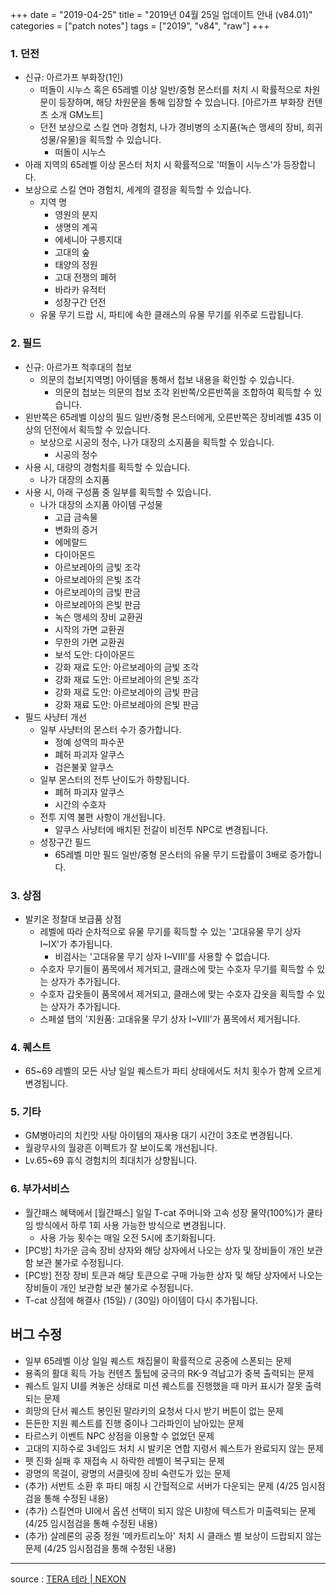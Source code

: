 +++
date = "2019-04-25"
title = "2019년 04월 25일 업데이트 안내 (v84.01)"
categories = ["patch notes"]
tags = ["2019", "v84", "raw"]
+++

### 1. 던전
- 신규: 아르가프 부화장(1인)
  - 떠돌이 시누스 혹은 65레벨 이상 일반/중형 몬스터를 처치 시 확률적으로 차원문이 등장하며, 해당 차원문을 통해 입장할 수 있습니다. [아르가프 부화장 컨텐츠 소개 GM노트]
  - 던전 보상으로 스킬 연마 경험치, 나가 경비병의 소지품(녹슨 맹세의 장비, 희귀 성물/유물)을 획득할 수 있습니다.
    - 떠돌이 시누스
- 아래 지역의 65레벨 이상 몬스터 처치 시 확률적으로 '떠돌이 시누스'가 등장합니다.
- 보상으로 스킬 연마 경험치, 세계의 결정을 획득할 수 있습니다.
  - 지역 명
    - 영원의 분지
    - 생명의 계곡
    - 에세니아 구릉지대
    - 고대의 숲
    - 태양의 정원
    - 고대 전쟁의 폐허
    - 바라카 유적터
    - 성장구간 던전
  - 유물 무기 드랍 시, 파티에 속한 클래스의 유물 무기를 위주로 드랍됩니다.

### 2. 필드
- 신규: 아르가프 척후대의 첩보
  - 의문의 첩보[지역명] 아이템을 통해서 첩보 내용을 확인할 수 있습니다.
    - 의문의 첩보는 의문의 첩보 조각 왼반쪽/오른반쪽을 조합하여 획득할 수 있습니다.
- 왼반쪽은 65레벨 이상의 필드 일반/중형 몬스터에게, 오른반쪽은 장비레벨 435 이상의 던전에서 획득할 수 있습니다.
  - 보상으로 시공의 정수, 나가 대장의 소지품을 획득할 수 있습니다.
    - 시공의 정수
- 사용 시, 대량의 경험치를 획득할 수 있습니다.
  - 나가 대장의 소지품
- 사용 시, 아래 구성품 중 일부를 획득할 수 있습니다.
  - 나가 대장의 소지품 아이템 구성물
    - 고급 금속물
    - 변화의 증거
    - 에메랄드
    - 다이아몬드
    - 아르보레아의 금빛 조각
    - 아르보레아의 은빛 조각
    - 아르보레아의 금빛 판금
    - 아르보레아의 은빛 판금
    - 녹슨 맹세의 장비 교환권
    - 시작의 가면 교환권
    - 무한의 가면 교환권
    - 보석 도안: 다이아몬드
    - 강화 재료 도안: 아르보레아의 금빛 조각
    - 강화 재료 도안: 아르보레아의 은빛 조각
    - 강화 재료 도안: 아르보레아의 금빛 판금
    - 강화 재료 도안: 아르보레아의 은빛 판금
- 필드 사냥터 개선
  - 일부 사냥터의 몬스터 수가 증가합니다.
    - 정예 성역의 파수꾼
    - 폐허 파괴자 알쿠스
    - 검은불꽃 알쿠스
  - 일부 몬스터의 전투 난이도가 하향됩니다.
    - 폐허 파괴자 알쿠스
    - 시간의 수호자
  - 전투 지역 불편 사항이 개선됩니다.
    - 알쿠스 사냥터에 배치된 전갈이 비전투 NPC로 변경됩니다.
  - 성장구간 필드
    - 65레벨 미만 필드 일반/중형 몬스터의 유물 무기 드랍률이 3배로 증가합니다.

### 3. 상점
- 발키온 정찰대 보급품 상점
  - 레벨에 따라 순차적으로 유물 무기를 획득할 수 있는 '고대유물 무기 상자 I~IX'가 추가됩니다.
    - 비검사는 '고대유물 무기 상자 I~VIII'를 사용할 수 없습니다.
  - 수호자 무기들이 품목에서 제거되고, 클래스에 맞는 수호자 무기를 획득할 수 있는 상자가 추가됩니다.
  - 수호자 갑옷들이 품목에서 제거되고, 클래스에 맞는 수호자 갑옷을 획득할 수 있는 상자가 추가됩니다.
  - 스페셜 탭의 '지원품: 고대유물 무기 상자 I~VIII'가 품목에서 제거됩니다.

### 4. 퀘스트
- 65~69 레벨의 모든 사냥 일일 퀘스트가 파티 상태에서도 처치 횟수가 함께 오르게 변경됩니다.

### 5. 기타
- GM병아리의 치킨맛 사탕 아이템의 재사용 대기 시간이 3초로 변경됩니다.
- 월광무사의 월광흔 이펙트가 잘 보이도록 개선됩니다.
- Lv.65~69 휴식 경험치의 최대치가 상향됩니다.

### 6. 부가서비스
- 월간패스 혜택에서 [월간패스] 일일 T-cat 주머니와 고속 성장 물약(100%)가 쿨타임 방식에서 하루 1회 사용 가능한 방식으로 변경됩니다.
  - 사용 가능 횟수는 매일 오전 5시에 초기화됩니다.
- [PC방] 차가운 금속 장비 상자와 해당 상자에서 나오는 상자 및 장비들이 개인 보관함 보관 불가로 수정됩니다.
- [PC방] 전장 장비 토큰과 해당 토큰으로 구매 가능한 상자 및 해당 상자에서 나오는 장비들이 개인 보관함 보관 불가로 수정됩니다.
- T-cat 상점에 해결사 (15일) / (30일) 아이템이 다시 추가됩니다.

## 버그 수정

- 일부 65레벨 이상 일일 퀘스트 채집물이 확률적으로 공중에 스폰되는 문제
- 용족의 활대 획득 가능 컨텐츠 툴팁에 궁극의 RK-9 격납고가 중복 출력되는 문제
- 퀘스트 일지 UI를 켜놓은 상태로 미션 퀘스트를 진행했을 때 마커 표시가 잘못 출력되는 문제
- 희망의 단서 퀘스트 봉인된 말라키의 요청서 다시 받기 버튼이 없는 문제
- 든든한 지원 퀘스트를 진행 중이나 그라파인이 남아있는 문제
- 타르스키 이벤트 NPC 상점을 이용할 수 없었던 문제
- 고대의 지하수로 3네임드 처치 시 발키온 연합 지령서 퀘스트가 완료되지 않는 문제
- 펫 진화 실패 후 재접속 시 하락한 레벨이 복구되는 문제
- 광명의 목걸이, 광명의 서클릿에 장비 숙련도가 있는 문제
- (추가) 서번트 소환 후 파티 매칭 시 간헐적으로 서버가 다운되는 문제 (4/25 임시점검을 통해 수정된 내용)
- (추가) 스킬연마 UI에서 옵션 선택이 되지 않은 UI창에 텍스트가 미출력되는 문제 (4/25 임시점검을 통해 수정된 내용)
- (추가) 살레론의 공중 정원 '메카트리노아' 처치 시 클래스 별 보상이 드랍되지 않는 문제 (4/25 임시점검을 통해 수정된 내용)

----

source : [TERA 테라 | NEXON](http://tera.nexon.com/news/update/view.aspx?n4articlesn=390)
